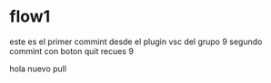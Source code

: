 # flow1

este es el primer commint desde el plugin vsc del grupo 9
segundo commint con boton quit recues 9








hola nuevo pull